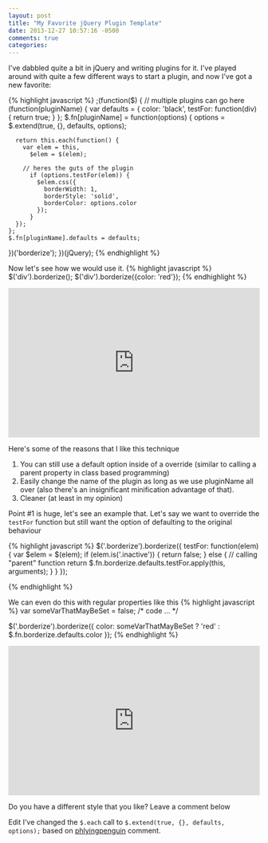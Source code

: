 ```yaml
---
layout: post
title: "My Favorite jQuery Plugin Template"
date: 2013-12-27 10:57:16 -0500
comments: true
categories: 
---
```


I've dabbled quite a bit in jQuery and writing plugins for it. I've played around with quite a few different ways to start a plugin, and now I've got a new favorite:

{% highlight javascript %}
;(function($) {
  // multiple plugins can go here
  (function(pluginName) {
    var defaults = {
      color: 'black',
      testFor: function(div) {
        return true;
      }
    };
    $.fn[pluginName] = function(options) {
      options = $.extend(true, {}, defaults, options);
            
      return this.each(function() {
        var elem = this,
          $elem = $(elem);

        // heres the guts of the plugin
          if (options.testFor(elem)) {
            $elem.css({
              borderWidth: 1,
              borderStyle: 'solid',
              borderColor: options.color
            });
          }
      });
    };
    $.fn[pluginName].defaults = defaults;
  })('borderize');
})(jQuery);
{% endhighlight %}

Now let's see how we would use it.
{% highlight javascript %}
$('div').borderize();
$('div').borderize({color: 'red'});
{% endhighlight %}

<iframe width="100%" height="300" src="http://jsfiddle.net/EVL22/embedded/result,js,html" allowfullscreen="allowfullscreen" frameborder="0"></iframe>

 Here's some of the reasons that I like this technique

 1. You can still use a default option inside of a override (similar to calling a parent property in class based programming)
 2. Easily change the name of the plugin as long as we use pluginName all over (also there's an insignificant minification advantage of that).
 3. Cleaner (at least in my opinion)

 Point #1 is huge, let's see an example that. Let's say we want to override the `testFor` function but still want the option of defaulting to the original behaviour

{% highlight javascript %}
$('.borderize').borderize({
	testFor: function(elem) {
		var $elem = $(elem);
		if (elem.is('.inactive')) {
			return false;
		} else {
			// calling "parent" function
			return $.fn.borderize.defaults.testFor.apply(this, arguments);
		}
	}
});

{% endhighlight %}

We can even do this with regular properties like this
{% highlight javascript %}
var someVarThatMayBeSet = false;
/* code ... */

$('.borderize').borderize({
	color: someVarThatMayBeSet ? 'red' : $.fn.borderize.defaults.color
});
{% endhighlight %}

<iframe width="100%" height="300" src="http://jsfiddle.net/GDqrC/embedded/result,js,html" allowfullscreen="allowfullscreen" frameborder="0"></iframe>

Do you have a different style that you like? Leave a comment below

Edit I've changed the `$.each` call to `$.extend(true, {}, defaults, options);` based on [phlyingpenguin](https://news.ycombinator.com/item?id=6971361) comment.
